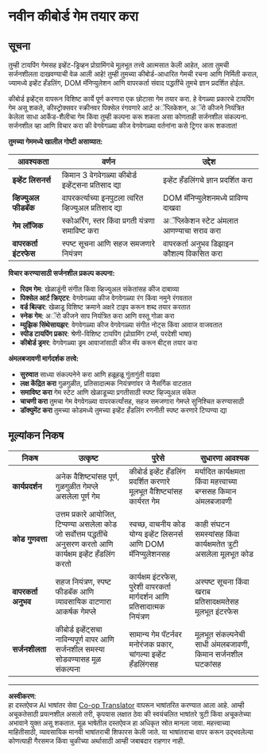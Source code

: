<!--
CO_OP_TRANSLATOR_METADATA:
{
  "original_hash": "3eac59d70e2532a677a2ce6bf765485a",
  "translation_date": "2025-10-22T16:27:46+00:00",
  "source_file": "4-typing-game/typing-game/assignment.md",
  "language_code": "mr"
}
-->
# नवीन कीबोर्ड गेम तयार करा

## सूचना

तुम्ही टायपिंग गेमसह इव्हेंट-ड्रिव्हन प्रोग्रामिंगचे मूलभूत तत्त्वे आत्मसात केली आहेत, आता तुमची सर्जनशीलता दाखवण्याची वेळ आली आहे! तुम्ही तुमच्या कीबोर्ड-आधारित गेमची रचना आणि निर्मिती कराल, ज्यामध्ये इव्हेंट हँडलिंग, DOM मॅनिप्युलेशन आणि वापरकर्ता संवाद पद्धतींचे तुमचे ज्ञान प्रदर्शित होईल.

कीबोर्ड इव्हेंट्स वापरून विशिष्ट कार्ये पूर्ण करणारा एक छोटासा गेम तयार करा. हे वेगळ्या प्रकारचे टायपिंग गेम असू शकते, कीस्ट्रोक्सवर स्क्रीनवर पिक्सेल रंगवणारे आर्ट अॅप्लिकेशन, अॅरो कीजने नियंत्रित केलेला साधा आर्केड-शैलीचा गेम किंवा तुम्ही कल्पना करू शकता असा कोणताही सर्जनशील संकल्पना. सर्जनशील व्हा आणि विचार करा की वेगवेगळ्या कीज वेगवेगळ्या वर्तनांना कसे ट्रिगर करू शकतात!

**तुमच्या गेममध्ये खालील गोष्टी असाव्यात:**

| आवश्यकता | वर्णन | उद्देश |
|-----------|---------|---------|
| **इव्हेंट लिसनर्स** | किमान 3 वेगवेगळ्या कीबोर्ड इव्हेंट्सना प्रतिसाद द्या | इव्हेंट हँडलिंगचे ज्ञान प्रदर्शित करा |
| **व्हिज्युअल फीडबॅक** | वापरकर्त्याच्या इनपुटला त्वरित व्हिज्युअल प्रतिसाद द्या | DOM मॅनिप्युलेशनमध्ये प्राविण्य दाखवा |
| **गेम लॉजिक** | स्कोअरिंग, स्तर किंवा प्रगती यंत्रणा समाविष्ट करा | अॅप्लिकेशन स्टेट अंमलात आणण्याचा सराव करा |
| **वापरकर्ता इंटरफेस** | स्पष्ट सूचना आणि सहज समजणारे नियंत्रण | वापरकर्ता अनुभव डिझाइन कौशल्य विकसित करा |

**विचार करण्यासाठी सर्जनशील प्रकल्प कल्पना:**
- **रिदम गेम**: खेळाडूंनी संगीत किंवा व्हिज्युअल संकेतांसह कीज दाबाव्या
- **पिक्सेल आर्ट क्रिएटर**: वेगवेगळ्या कीज वेगवेगळ्या रंग किंवा नमुने रंगवतात
- **वर्ड बिल्डर**: खेळाडू विशिष्ट क्रमाने अक्षरे टाइप करून शब्द तयार करतात
- **स्नेक गेम**: अॅरो कीजने साप नियंत्रित करा आणि वस्तू गोळा करा
- **म्युझिक सिंथेसायझर**: वेगवेगळ्या कीज वेगवेगळ्या संगीत नोट्स किंवा आवाज वाजवतात
- **स्पीड टायपिंग प्रकार**: श्रेणी-विशिष्ट टायपिंग (प्रोग्रामिंग टर्म्स, परदेशी भाषा)
- **कीबोर्ड ड्रमर**: वेगवेगळ्या ड्रम आवाजांसाठी कीज मॅप करून बीट्स तयार करा

**अंमलबजावणी मार्गदर्शक तत्त्वे:**
- **सुरुवात** साध्या संकल्पनेने करा आणि हळूहळू गुंतागुंती वाढवा
- **लक्ष केंद्रित करा** गुळगुळीत, प्रतिसादात्मक नियंत्रणांवर जे नैसर्गिक वाटतात
- **समाविष्ट करा** गेम स्टेट आणि खेळाडूच्या प्रगतीसाठी स्पष्ट व्हिज्युअल संकेत
- **चाचणी करा** तुमचा गेम वेगवेगळ्या वापरकर्त्यांसह, सहज समजणारा गेमप्ले सुनिश्चित करण्यासाठी
- **डॉक्युमेंट करा** तुमच्या कोडमध्ये तुमच्या इव्हेंट हँडलिंग रणनीती स्पष्ट करणारे टिप्पण्या द्या

## मूल्यांकन निकष

| निकष | उत्कृष्ट | पुरेसे | सुधारणा आवश्यक |
|------|----------|--------|----------------|
| **कार्यप्रदर्शन** | अनेक वैशिष्ट्यांसह पूर्ण, गुळगुळीत गेमप्ले असलेला पूर्ण गेम | कीबोर्ड इव्हेंट हँडलिंग प्रदर्शित करणारे मूलभूत वैशिष्ट्यांसह कार्यरत गेम | मर्यादित कार्यक्षमता किंवा महत्त्वाच्या बग्ससह किमान अंमलबजावणी |
| **कोड गुणवत्ता** | उत्तम प्रकारे आयोजित, टिप्पण्या असलेला कोड जो सर्वोत्तम पद्धतींचे अनुसरण करतो आणि कार्यक्षम इव्हेंट हँडलिंग करतो | स्वच्छ, वाचनीय कोड योग्य इव्हेंट लिसनर्स आणि DOM मॅनिप्युलेशनसह | काही संघटन समस्यांसह किंवा कार्यक्षमतेत त्रुटी असलेला मूलभूत कोड |
| **वापरकर्ता अनुभव** | सहज नियंत्रण, स्पष्ट फीडबॅक आणि व्यावसायिक वाटणारा आकर्षक गेमप्ले | कार्यक्षम इंटरफेस, पुरेशी वापरकर्ता मार्गदर्शन आणि प्रतिसादात्मक नियंत्रण | अस्पष्ट सूचना किंवा खराब प्रतिसादक्षमतेसह मूलभूत इंटरफेस |
| **सर्जनशीलता** | कीबोर्ड इव्हेंट्सचा नाविन्यपूर्ण वापर आणि सर्जनशील समस्या सोडवण्यासह मूळ संकल्पना | सामान्य गेम पॅटर्नवर मनोरंजक प्रकार, चांगल्या इव्हेंट हँडलिंगसह | मूलभूत संकल्पनेची साधी अंमलबजावणी, किमान सर्जनशील घटकांसह |

---

**अस्वीकरण**:  
हा दस्तऐवज AI भाषांतर सेवा [Co-op Translator](https://github.com/Azure/co-op-translator) वापरून भाषांतरित करण्यात आला आहे. आम्ही अचूकतेसाठी प्रयत्नशील असलो तरी, कृपयास लक्षात ठेवा की स्वयंचलित भाषांतरे त्रुटी किंवा अचूकतेच्या अभावाने युक्त असू शकतात. मूळ भाषेतील दस्तऐवज हा अधिकृत स्रोत मानला जावा. महत्त्वाच्या माहितीसाठी, व्यावसायिक मानवी भाषांतराची शिफारस केली जाते. या भाषांतराचा वापर करून उद्भवलेल्या कोणत्याही गैरसमज किंवा चुकीच्या अर्थासाठी आम्ही जबाबदार राहणार नाही.